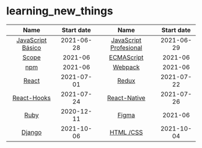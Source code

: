 # learning_new_things
| Name  | Start date  | Name  | Start date  |
| :----: | :----: | :----: | :----: |
| [JavaScript Básico](basic-javascript/notes.md) | 2021-06-28 | [JavaScript Profesional](profesional-javascript/notes.md) | 2021-06-29 |
| [Scope](scope/notes.md) | 2021-06 | [ECMAScript](ECMAScript/notes.md) | 2021-06 |
| [npm](npm/notes.md) | 2021-06 | [Webpack](webpack/notes.md) | 2021-06 |
| [React](react/notes.md) | 2021-07-01 | [Redux](redux/notes.md) | 2021-07-22 |
| [React-Hooks](react-hooks/notes.md) | 2021-07-24 | [React-Native](https://gtzambranop.notion.site/React-Native-ce9a0f0f74f2420599d5729e24bf171d) | 2021-07-26 |
| [Ruby](ruby/information.md) | 2020-12-11 | [Figma](figma/information.md) | 2021-06 |
| [Django](https://gtzambranop.notion.site/Django-0053d05053634f17a0a888bbf8d31464) | 2021-10-06 | [HTML /CSS](https://gtzambranop.notion.site/HTML-y-CSS-3191c06d92924af1a06c48d473ae49e6) | 2021-10-04 |